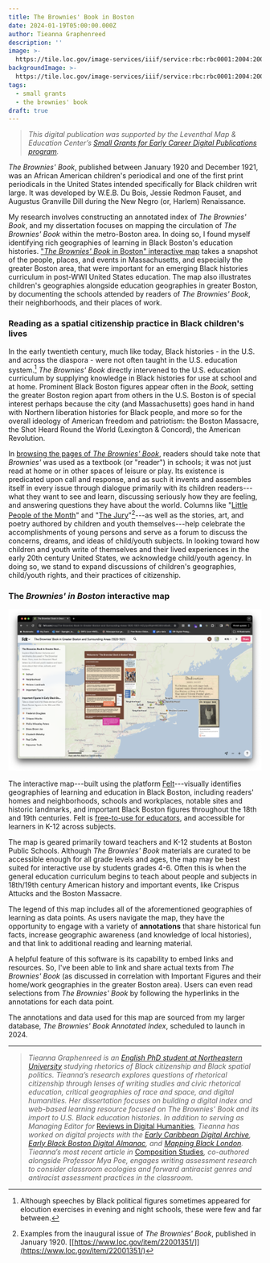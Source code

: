 ```yaml
---
title: The Brownies' Book in Boston
date: 2024-01-19T05:00:00.000Z
author: Tieanna Graphenreed
description: ''
image: >-
  https://tile.loc.gov/image-services/iiif/service:rbc:rbc0001:2004:2004ser01351:0001/78,118,2241,1654/1200,/0/default.jpg
backgroundImage: >-
  https://tile.loc.gov/image-services/iiif/service:rbc:rbc0001:2004:2004ser01351:0001/78,118,2241,1654/1200,/0/default.jpg
tags:
  - small grants
  - the brownies' book
draft: true
---
```


> *This digital publication was supported by the Leventhal Map & Education Center’s [Small Grants for Early Career Digital Publications program](https://www.leventhalmap.org/research/digital-publication-small-grants/).*

*The Brownies' Book*, published between January 1920 and December 1921, was an African American children's periodical and one of the first print periodicals in the United States intended specifically for Black children writ large. It was developed by W.E.B. Du Bois, Jessie Redmon Fauset, and Augustus Granville Dill during the New Negro (or, Harlem) Renaissance.

My research involves constructing an annotated index of *The Brownies' Book*, and my dissertation focuses on mapping the circulation of *The Brownies' Book* within the metro-Boston area. In doing so, I found myself identifying rich geographies of learning in Black Boston's education histories. ["*The Brownies' Book* in Boston" interactive map](https://felt.com/map/The-Brownies-Book-in-Greater-Boston-and-Surrounding-Areas-1920-1921-HlZyiiysRfqHH9CtBXm8bxB?loc=42.821,-71.739,6.91z&share=1) takes a snapshot of the people, places, and events in Massachusetts, and especially the greater Boston area, that were important for an emerging Black histories curriculum in post-WWI United States education. The map also illustrates children's geographies alongside education geographies in greater Boston, by documenting the schools attended by readers of *The Brownies' Book*, their neighborhoods, and their places of work.

### Reading as a spatial citizenship practice in Black children's lives

In the early twentieth century, much like today, Black histories - in the U.S. and across the diaspora - were not often taught in the U.S. education system.[^1] *The Brownies' Book* directly intervened to the U.S. education curriculum by supplying knowledge in Black histories for use at school and at home. Prominent Black Boston figures appear often in the *Book*, setting the greater Boston region apart from others in the U.S. Boston is of special interest perhaps because the city (and Massachusetts) goes hand in hand with Northern liberation histories for Black people, and more so for the overall ideology of American freedom and patriotism: the Boston Massacre, the Shot Heard Round the World (Lexington & Concord), the American Revolution.

In [browsing the pages of *The Brownies' Book*](https://www.loc.gov/item/22001351/), readers should take note that *Brownies'* was used as a textbook (or "reader") in schools; it was not just read at home or in other spaces of leisure or play. Its existence is predicated upon call and response, and as such it invents and assembles itself in every issue through dialogue primarily with its children readers---what they want to see and learn, discussing seriously how they are feeling, and answering questions they have about the world. Columns like "[Little People of the Month](https://www.loc.gov/resource/rbc0001.2004ser01351/?sp=30)" and "[The Jury](https://www.loc.gov/resource/rbc0001.2004ser01351/?sp=17)"[^2]---as well as the stories, art, and poetry authored by children and youth themselves---help celebrate the accomplishments of young persons and serve as a forum to discuss the concerns, dreams, and ideas of child/youth subjects. In looking toward how children and youth write of themselves and their lived experiences in the early 20th century United States, we acknowledge child/youth agency. In doing so, we stand to expand discussions of children's geographies, child/youth rights, and their practices of citizenship.

### The *Brownies' in Boston* interactive map

[![map](../../static/images/blog/brownies-map.png)](https://felt.com/map/The-Brownies-Book-in-Greater-Boston-and-Surrounding-Areas-1920-1921-HlZyiiysRfqHH9CtBXm8bxB?loc=42.686,-72.948,6.91z&share=1)

The interactive map---built using the platform [Felt](https://felt.com)---visually identifies geographies of learning and education in Black Boston, including readers\' homes and neighborhoods, schools and workplaces, notable sites and historic landmarks, and important Black Boston figures throughout the 18th and 19th centuries. Felt is [free-to-use for educators](https://felt.com/education), and accessible for learners in K-12 across subjects.

The map is geared primarily toward teachers and K-12 students at Boston Public Schools. Although *The Brownies' Book* materials are curated to be accessible enough for all grade levels and ages, the map may be best suited for interactive use by students grades 4-6. Often this is when the general education curriculum begins to teach about people and subjects in 18th/19th century American history and important events, like Crispus Attucks and the Boston Massacre.

The legend of this map includes all of the aforementioned geographies of learning as data points. As users navigate the map, they have the opportunity to engage with a variety of **annotations** that share historical fun facts, increase geographic awareness (and knowledge of local histories), and that link to additional reading and learning material.

A helpful feature of this software is its capability to embed links and resources. So, I've been able to link and share actual texts from *The Brownies' Book* (as discussed in correlation with Important Figures and their home/work geographies in the greater Boston area). Users can even read selections from *The Brownies' Book* by following the hyperlinks in the annotations for each data point.

The annotations and data used for this map are sourced from my larger database, *The Brownies' Book Annotated Index*, scheduled to launch in 2024.

---

> *Tieanna Graphenreed is an [English PhD student at Northeastern University](https://cssh.northeastern.edu/student/tieanna-graphenreed/) studying rhetorics of Black citizenship and Black spatial politics. Tieanna’s research explores questions of rhetorical citizenship through lenses of writing studies and civic rhetorical education, critical geographies of race and space, and digital humanities. Her dissertation focuses on building a digital index and web-based learning resource focused on The Brownies’ Book and its import to U.S. Black education histories. In addition to serving as Managing Editor for* [Reviews in Digital Humanities](https://reviewsindh.pubpub.org/), *Tieanna has worked on digital projects with the [Early Caribbean Digital Archive](https://ecda.northeastern.edu/), [Early Black Boston Digital Almanac](https://bostonresearchcenter.org/projects/early-black-boston-digital-almanac/), and [Mapping Black London](https://mappingblacklondon.org/). Tieanna’s most recent article in* [Composition Studies](https://compositionstudiesjournal.files.wordpress.com/2022/11/graphenreed-poe.pdf)*, co-authored alongside Professor Mya Poe, engages writing assessment research to consider classroom ecologies and forward antiracist genres and antiracist assessment practices in the classroom.*

[^1]: Although speeches by Black political figures sometimes appeared for elocution exercises in evening and night schools, these were few and far between.

[^2]: Examples from the inaugural issue of *The Brownies' Book*, published in January 1920. [[https://www.loc.gov/item/22001351/]](https://www.loc.gov/item/22001351/)
